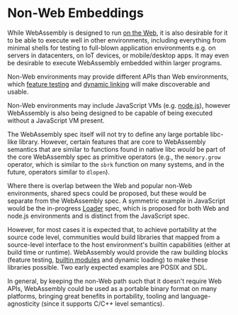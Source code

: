 # Non-Web Embeddings

While WebAssembly is designed to run [on the Web](Web.md), it is
also desirable for it to be able to execute well in other environments,
including everything from minimal shells for testing to full-blown
application environments e.g. on servers in datacenters, on IoT devices,
or mobile/desktop apps. It may even be desirable to execute WebAssembly
embedded within larger programs.

Non-Web environments may provide different APIs than Web
environments, which
[feature testing](FeatureTest.md) and
[dynamic linking](DynamicLinking.md) will make discoverable and
usable.

Non-Web environments may include JavaScript VMs (e.g. [node.js][]), however
WebAssembly is also being designed to be capable of being executed without a
JavaScript VM present.

  [node.js]: https://nodejs.org

The WebAssembly spec itself will not try to define any large portable libc-like
library. However, certain features that are core to WebAssembly semantics that
are similar to functions found in native libc *would* be part of the core
WebAssembly spec as primitive operators (e.g., the `memory.grow` operator, which
is similar to the `sbrk` function on many systems, and in the future, operators
similar to `dlopen`).

Where there is overlap between the Web and popular non-Web environments,
shared specs could be proposed, but these would be separate from the WebAssembly
spec. A symmetric example in JavaScript would be the in-progress 
[Loader](https://whatwg.github.io/loader) spec, which is proposed for both
Web and node.js environments and is distinct from the JavaScript spec.

However, for most cases it is expected that, to achieve portability at the
source code level, communities would build libraries that mapped from a 
source-level interface to the host environment's builtin capabilities
(either at build time or runtime).  WebAssembly would provide the raw building
blocks (feature testing, [builtin modules](Modules.md#imports-and-exports) and
dynamic loading) to make these libraries possible. Two early expected examples
are POSIX and SDL.

In general, by keeping the non-Web path such that it doesn't require
Web APIs, WebAssembly could be used as a portable binary format on many
platforms, bringing great benefits in portability, tooling and
language-agnosticity (since it supports C/C++ level semantics).
